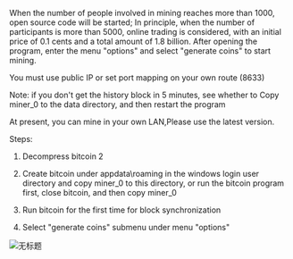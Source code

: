 When the number of people involved in mining reaches more than 1000, open source code will be started; In principle, when the number of participants is more than 5000, online trading is considered, with an initial price of 0.1 cents and a total amount of 1.8 billion.
After opening the program, enter the menu "options" and select "generate coins" to start mining.

You must use public IP or set port mapping on your own route (8633)

Note: if you don't get the history block in 5 minutes, see whether to Copy miner_0 to the data directory, and then restart the program

At present, you can mine in your own LAN,Please use the latest version.

Steps:

1. Decompress bitcoin 2

2. Create bitcoin under appdata\roaming in the windows login user directory and copy miner_0  to this directory, or run the bitcoin program first, close bitcoin, and then copy miner_0

3. Run bitcoin for the first time for block synchronization

4. Select "generate coins" submenu under menu "options"


![无标题](https://user-images.githubusercontent.com/83287002/130183525-feb192a8-7b86-4879-903f-5d2429cb3c94.jpg)


